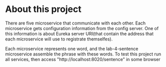 # About this project

There are five microservice that communicate with each other. Each microservice gets configuration information from the config server. One of this information is about Eureka server URI(that contain the address that each microservice will use to registrate themselfes). 

Each microservice represents one word, and the lab-4-sentence microservice assemble the phrase with these words. 
To test this project run all services, then access "http://localhost:8020/sentence" in some browser

